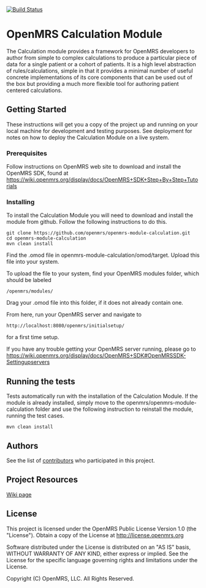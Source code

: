 [![Build Status](https://travis-ci.org/openmrs/openmrs-module-calculation.svg?branch=master)](https://travis-ci.org/openmrs/openmrs-module-calculation)

# OpenMRS Calculation Module

The Calculation module provides a framework for OpenMRS developers to author from simple to complex calculations to produce a particular piece of data for a single patient or a cohort of patients. It is a high level abstraction of rules/calculations, simple in that it provides a minimal number of useful concrete implementations of its core components that can be used out of the box but providing a much more flexible tool for authoring patient centered calculations.

## Getting Started

These instructions will get you a copy of the project up and running on your local machine for development and testing purposes. See deployment for notes on how to deploy the Calculation Module on a live system.

### Prerequisites

Follow instructions on OpenMRS web site to download and install the OpenMRS SDK, found at https://wiki.openmrs.org/display/docs/OpenMRS+SDK+Step+By+Step+Tutorials

### Installing

To install the Calculation Module you will need to download and install the module from github. Follow the following instructions to do this.

```
git clone https://github.com/openmrs/openmrs-module-calculation.git
cd openmrs-module-calculation
mvn clean install
```

Find the .omod file in openmrs-module-calculation/omod/target. Upload this file into your system.

To upload the file to your system, find your OpenMRS modules folder, which should be labeled

```
/openmrs/modules/
```

Drag your .omod file into this folder, if it does not already contain one.

From here, run your OpenMRS server and navigate to 

```
http://localhost:8080/openmrs/initialsetup/
```

for a first time setup.

If you have any trouble getting your OpenMRS server running, please go to https://wiki.openmrs.org/display/docs/OpenMRS+SDK#OpenMRSSDK-Settingupservers

## Running the tests

Tests automatically run with the installation of the Calculation Module. If the module is already installed, simply move to the openmrs/openmrs-module-calculation folder and use the following instruction to reinstall the module, running the test cases.

```
mvn clean install
```

## Authors

See the list of [contributors](https://github.com/openmrs/openmrs-module-calculation/graphs/contributors) who participated in this project.

## Project Resources

[Wiki page](https://wiki.openmrs.org/display/docs/Calculation+Module)

## License
This project is licensed under the OpenMRS Public License Version 1.0 (the "License"). Obtain a copy of the License at
http://license.openmrs.org

Software distributed under the License is distributed on an "AS IS"
basis, WITHOUT WARRANTY OF ANY KIND, either express or implied. See the
License for the specific language governing rights and limitations
under the License.

Copyright (C) OpenMRS, LLC.  All Rights Reserved.
